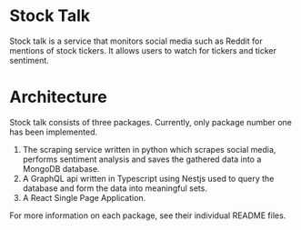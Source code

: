 # Stock Talk
Stock talk is a service that monitors social media such as Reddit for mentions of stock tickers.
It allows users to watch for tickers and ticker sentiment.

# Architecture
Stock talk consists of three packages.  Currently, only package number one has been implemented.
1) The scraping service written in python which scrapes social media, performs sentiment analysis and saves the gathered data into a MongoDB database. 
2) A GraphQL api written in Typescript using Nestjs used to query the database and form the data into meaningful sets.
3) A React Single Page Application.

For more information on each package, see their individual README files.

